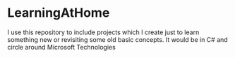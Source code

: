 LearningAtHome
==============

I use this repository to include projects which I create just to learn something new or revisiting some old basic concepts. It would be in C# and circle around Microsoft Technologies